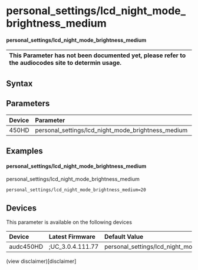 ﻿---
description: personal_settings/lcd_night_mode_brightness_medium
search: false
---

# personal_settings/lcd_night_mode_brightness_medium

#### personal_settings/lcd_night_mode_brightness_medium


| This Parameter has not been documented yet, please refer to the audiocodes site to determin usage.  | 
| :--- |

## Syntax

## Parameters
|Device|Parameter|value|Description|
|:---|:---|:---|:---|
| 450HD | personal_settings/lcd_night_mode_brightness_medium |  |  |

## Examples
#### personal_settings/lcd_night_mode_brightness_medium

personal_settings/lcd_night_mode_brightness_medium

```
personal_settings/lcd_night_mode_brightness_medium=20
```

## Devices
This parameter is available on the following devices

| Device | Latest Firmware | Default Value |
|:---|:---|:---|
| audc450HD | ;UC_3.0.4.111.77 | personal_settings/lcd_night_mode_brightness_medium=20 

(view disclaimer)[disclaimer]
